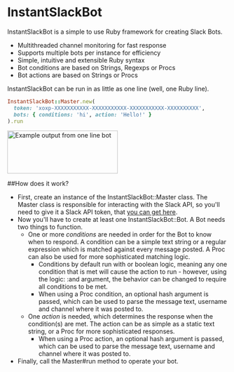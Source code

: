 # InstantSlackBot

InstantSlackBot is a simple to use Ruby framework for creating Slack Bots.
- Multithreaded channel monitoring for fast response
- Supports multiple bots per instance for efficiency
- Simple, intuitive and extensible Ruby syntax
- Bot conditions are based on Strings, Regexps or Procs
- Bot actions are based on Strings or Procs

InstantSlackBot can be run in as little as one line (well, one Ruby line).

```ruby
InstantSlackBot::Master.new(
  token: 'xoxp-XXXXXXXXXXX-XXXXXXXXXXX-XXXXXXXXXXX-XXXXXXXXXX', 
  bots: { conditions: 'hi', action: 'Hello!' }
).run
```
<img src="https://raw.githubusercontent.com/robzr/instant-slack-bot/master/examples/pics/one_line_slack.png" 
  alt="Example output from one line bot" height=98 width=252>

##How does it work?

* First, create an instance of the InstantSlackBot::Master class. The Master class
  is responsible for interacting with the Slack API, so you'll need to give it a
  Slack API token, that [you can get here](https://api.slack.com/docs/oauth-test-tokens).
* Now you'll have to create at least one InstantSlackBot::Bot.  A Bot needs two things
  to function.
  * One or more *conditions* are needed in order for the Bot to know when to respond.  A
    condition can be a simple text string or a regular expression which is matched against
    every message posted.  A Proc can also be used for more sophisticated matching logic.
    * Conditions by default run with or boolean logic, meaning any one condition that is
    met will cause the action to run - however, using the logic: :and argument, the 
    behavior can be changed to require all conditions to be met.
    * When using a Proc condition, an optional hash argument is passed, which can be used
      to parse the message text, username and channel where it was posted to.
  * One *action* is needed, which determines the response when the condition(s) are met.
   The action can be as simple as a static text string, or a Proc for more sophisticated
   responses.
    * When using a Proc action, an optional hash argument is passed, which can be used
    to parse the message text, username and channel where it was posted to.
* Finally, call the Master#run method to operate your bot.

